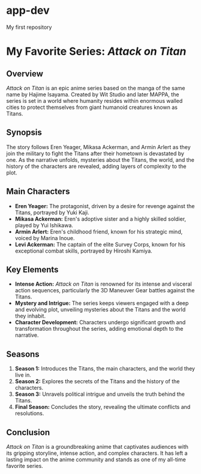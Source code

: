 # app-dev
My first repository


# My Favorite Series: *Attack on Titan*

## Overview
*Attack on Titan* is an epic anime series based on the manga of the same name by Hajime Isayama. Created by Wit Studio and later MAPPA, the series is set in a world where humanity resides within enormous walled cities to protect themselves from giant humanoid creatures known as Titans.

## Synopsis
The story follows Eren Yeager, Mikasa Ackerman, and Armin Arlert as they join the military to fight the Titans after their hometown is devastated by one. As the narrative unfolds, mysteries about the Titans, the world, and the history of the characters are revealed, adding layers of complexity to the plot.

## Main Characters
- **Eren Yeager:** The protagonist, driven by a desire for revenge against the Titans, portrayed by Yuki Kaji.
- **Mikasa Ackerman:** Eren's adoptive sister and a highly skilled soldier, played by Yui Ishikawa.
- **Armin Arlert:** Eren's childhood friend, known for his strategic mind, voiced by Marina Inoue.
- **Levi Ackerman:** The captain of the elite Survey Corps, known for his exceptional combat skills, portrayed by Hiroshi Kamiya.

## Key Elements
- **Intense Action:** *Attack on Titan* is renowned for its intense and visceral action sequences, particularly the 3D Maneuver Gear battles against the Titans.
- **Mystery and Intrigue:** The series keeps viewers engaged with a deep and evolving plot, unveiling mysteries about the Titans and the world they inhabit.
- **Character Development:** Characters undergo significant growth and transformation throughout the series, adding emotional depth to the narrative.

## Seasons
1. **Season 1:** Introduces the Titans, the main characters, and the world they live in.
2. **Season 2:** Explores the secrets of the Titans and the history of the characters.
3. **Season 3:** Unravels political intrigue and unveils the truth behind the Titans.
4. **Final Season:** Concludes the story, revealing the ultimate conflicts and resolutions.

## Conclusion
*Attack on Titan* is a groundbreaking anime that captivates audiences with its gripping storyline, intense action, and complex characters. It has left a lasting impact on the anime community and stands as one of my all-time favorite series.
